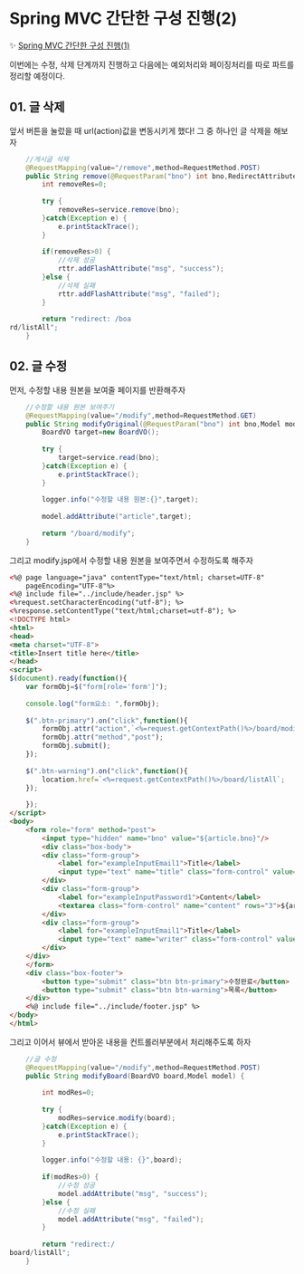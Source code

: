 ﻿# Spring MVC 간단한 구성 진행(2)

✨ [Spring MVC 간단한 구성 진행(1)](https://github.com/hy6219/Spring_Review/blob/main/Step02.About%20Spring/SpringMVC/Spring%20MVC%20%EA%B0%84%EB%8B%A8%ED%95%9C%20%EA%B5%AC%EC%84%B1%20%EC%A7%84%ED%96%89(1).md)

이번에는 수정, 삭제 단계까지 진행하고
다음에는 예외처리와 페이징처리를 따로 파트를 정리할 예정이다.

## 01. 글 삭제
앞서 버튼을 눌렀을 때 url(action)값을 변동시키게 했다!
그 중 하나인 글 삭제을 해보자
```java
	//게시글 삭제
	@RequestMapping(value="/remove",method=RequestMethod.POST)
	public String remove(@RequestParam("bno") int bno,RedirectAttributes rttr) {
		int removeRes=0;
		
		try {
			removeRes=service.remove(bno);
		}catch(Exception e) {
			e.printStackTrace();
		}
		
		if(removeRes>0) {
			//삭제 성공
			rttr.addFlashAttribute("msg", "success");
		}else {
			//삭제 실패
			rttr.addFlashAttribute("msg", "failed");
		}
		
		return "redirect: /boa
rd/listAll";
	}
```
## 02. 글 수정

먼저, 수정할 내용 원본을 보여줄 페이지를 반환해주자
```java
	//수정할 내용 원본 보여주기
	@RequestMapping(value="/modify",method=RequestMethod.GET)
	public String modifyOriginal(@RequestParam("bno") int bno,Model model) {
		BoardVO target=new BoardVO();
		
		try {
			target=service.read(bno);
		}catch(Exception e) {
			e.printStackTrace();
		}
		
		logger.info("수정할 내용 원본:{}",target);
		
		model.addAttribute("article",target);
		
		return "/board/modify";
	}
```

그리고 modify.jsp에서 수정할 내용 원본을 보여주면서 수정하도록 해주자
```html
<%@ page language="java" contentType="text/html; charset=UTF-8"
    pageEncoding="UTF-8"%>
<%@ include file="../include/header.jsp" %>
<%request.setCharacterEncoding("utf-8"); %>
<%response.setContentType("text/html;charset=utf-8"); %> 
<!DOCTYPE html>
<html>
<head>
<meta charset="UTF-8">
<title>Insert title here</title>
</head>
<script>
$(document).ready(function(){
	var formObj=$("form[role='form']");
	
	console.log("form요소: ",formObj);
	
	$(".btn-primary").on("click",function(){
		formObj.attr("action",`<%=request.getContextPath()%>/board/modify`);
		formObj.attr("method","post");
		formObj.submit();
	});
	
	$(".btn-warning").on("click",function(){
		location.href=`<%=request.getContextPath()%>/board/listAll`;
	});
	
	});	
</script>
<body>
	<form role="form" method="post">
		<input type="hidden" name="bno" value="${article.bno}"/>
		<div class="box-body">
		<div class="form-group">
			<label for="exampleInputEmail1">Title</label>
			<input type="text" name="title" class="form-control" value="${article.title }"/>
		</div>
		<div class="form-group">
			<label for="exampleInputPassword1">Content</label>
			<textarea class="form-control" name="content" rows="3">${article.content }</textarea>
		</div>
		<div class="form-group">
			<label for="exampleInputEmail1">Title</label>
			<input type="text" name="writer" class="form-control" value="${article.writer }"/>
		</div>
	</div>
	</form>
	<div class="box-footer">
		<button type="submit" class="btn btn-primary">수정완료</button>
		<button type="submit" class="btn btn-warning">목록</button>
	</div>
	<%@ include file="../include/footer.jsp" %> 
</body>
</html>
```

그리고 이어서 뷰에서 받아온 내용을 컨트롤러부분에서 처리해주도록 하자

```java
	//글 수정
	@RequestMapping(value="/modify",method=RequestMethod.POST)
	public String modifyBoard(BoardVO board,Model model) {
		
		int modRes=0;
		
		try {
			modRes=service.modify(board);
		}catch(Exception e) {
			e.printStackTrace();
		}
		
		logger.info("수정할 내용: {}",board);
		
		if(modRes>0) {
			//수정 성공
			model.addAttribute("msg", "success");
		}else {
			//수정 실패
			model.addAttribute("msg", "failed");
		}
		
		return "redirect:/
board/listAll";
	}
```


